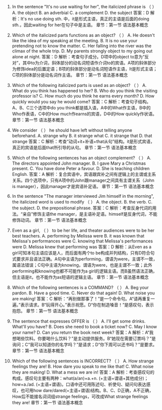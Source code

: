 1. In the sentence "It's no use waiting for her", the italicized phrase is （  ）
A. the object
B. an adverbial
C. a complement
D. the subject
答案：D
解析：It's no use doing sth. 中，it是形式主语，真正的主语是后面的doing sth.，因此waiting for her在句子中是主语。
章节：第一节 语法基本概念

2. Which of the italicized parts functions as an object? （  ）
A. He doesn't like the idea of my speaking at the meeting.
B. It is no use your pretending not to know the matter.
C. Her falling into the river was the climax of the whole trip.
D. My parents strongly object to my going out alone at night.
答案：D
解析：考查句子成分。D项中的object to意为“反对”，其中to为介词，斜体部分的动名词短语作介词to的宾语。A项的斜体部分为修饰idea的后置定语；B项的斜体部分是动名词短语作主语，It是形式主语；C项的斜体部分是动名词作主语。
章节：第一节 语法基本概念

3. Which of the following italicized parts is used as an object? （  ）
A. What do you think has happened to her?
B. Who do you think the visiting professor is?
C. How much do you think he earns every month?
D. How quickly would you say he would come?
答案：C
解析：考查句子结构。A、B、C三个选项中do you think都是插入语，A中的What作主语，B中的Who作表语，C中的How much作earns的宾语，D中的How quickly作状语。
章节：第一节 语法基本概念

4. We consider （  ） he should have left without telling anyone beforehand.
A. strange why
B. it strange what
C. it strange that
D. that strange 
答案：C
解析：考查“动词+it+补语+that从句”结构。it是形式宾语，真正的宾语是后面that所引导的从句。 
章节：第一节 语法基本概念

5. Which of the following sentences has an object complement? （  ）
A. The directors appointed John manager. 
B. I gave Mary a Christmas present. 
C. You have done Peter a favour. 
D. She is teaching children English.
答案：A
解析：复合宾语中，宾语跟宾补之间有逻辑上的主谓或主系关系。四个选项中，只有A项中的John跟manager之间具有主谓关系（John is manager），因此manager才是宾语补足语。
章节：第一节 语法基本概念

6. In the sentence "The manager interviewed Jim himself in the morning", the italicized word is used to modify （  ）
A. the object. 
B. the verb. 
C. the subject. 
D. the prepositional phrase.
答案：C
解析：考查反身代词的用法。“亲自”修饰主语the manager，是主语补足语。himself是反身代词，不能修饰动词。
章节：第一节 语法基本概念

7. Even as a girl, （  ） to be her life, and theater audiences were to be her best teachers.
A. performing by Melissa were 
B. it was known that Melissa's performances were 
C. knowing that Melissa's performances were 
D. Melissa knew that performing was
答案：D
解析：从Even as a girl可知本句主语应该是人，而后面有两个to be构成并列结构，只有D符合句式要求并且语法正确。A句中主语为performing，谓语为were，主谓不一致，属语法错误；C句中主语为knowing，谓语为were，也是主谓不一致；此外performing和knowing也都不可能作为a girl的逻辑主语。而B虽然语法正确，但主语是it，也不能作为as短语的逻辑主语。
章节：第一节 语法基本概念

8. Which of the following sentences is a COMMAND? （  ）
A. Beg your pardon. 
B. Have a good time. 
C. Never do that again! 
D. What noise you are making!
答案：C
解析：“再别做那事了！”是一个命令句。A“请再重复一遍。”表示请求。B“玩得开心。”表示祝愿。D“你在制造嗓音！”是感叹句，表示抱怨。
章节：第一节 语法基本概念

9. The sentence that expresses OFFER is （  ）
A. I'll get some drinks. What'll you have? 
B. Does she need to book a ticket now? 
C. May I know your name? 
D. Can you return the book next week?
答案：A
解析：A“我想喝些饮料。你要喝什么饮料？”是主动提供服务。B“她现在需要订票吗？”是询问；C“我可以知道你的名字吗？”是请求；D“你下周可以还书吗？”是要求。
章节：第一节 语法基本概念

10. Which of the following sentences is INCORRECT? （  ）
A. How strange feelings they are! 
B. How dare you speak to me like that! 
C. What noise they are making! 
D. What a mess we are in!
答案：A
解析：考查感叹句的构成。感叹句主要有两种：what(a/an)+a.+n. (+主语+谓语+其他成分)；how+a./ad. (+主语+谓语)。口语中还可用陈述句、祈使句、疑问句表达感叹，也可用how dare/dared(+主语+谓语)结构。B、C、D正确，A不正确，How后不能接名词词组strange feelings，可改成What strange feelings they are!
章节：第一节 语法基本概念